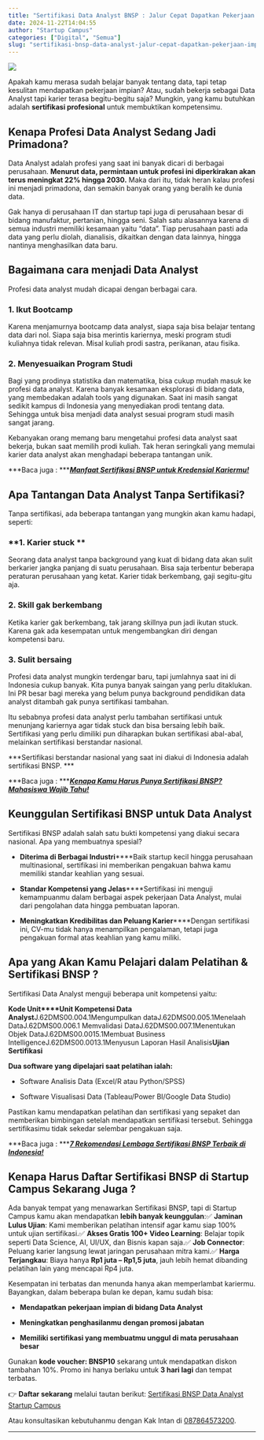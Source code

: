 ```yaml
---
title: "Sertifikasi Data Analyst BNSP : Jalur Cepat Dapatkan Pekerjaan Impian!"
date: 2024-11-22T14:04:55
author: "Startup Campus"
categories: ["Digital", "Semua"]
slug: "sertifikasi-bnsp-data-analyst-jalur-cepat-dapatkan-pekerjaan-impian"
---
```


![](https://lh7-rt.googleusercontent.com/docsz/AD_4nXfRAQnp8gRCxudX9ynjpMgpdFFf_zYK-RoUyo91AgAEbPenHSTehYj6-Hl-FUB0PoyfTXuiKQPmaObG8gDmx9q01ShW5Yr_ZJw8FIyPIp_J83_krkT9PLuVzl2PGTNIvW0awnvo?key=kWHgakcsyJNdewRKhFL6Xb09)

Apakah kamu merasa sudah belajar banyak tentang data, tapi tetap kesulitan mendapatkan pekerjaan impian? Atau, sudah bekerja sebagai Data Analyst tapi karier terasa begitu-begitu saja? Mungkin, yang kamu butuhkan adalah **sertifikasi profesional** untuk membuktikan kompetensimu.  

## **Kenapa Profesi Data Analyst Sedang Jadi Primadona?**

Data Analyst adalah profesi yang saat ini banyak dicari di berbagai perusahaan. **Menurut data, permintaan untuk profesi ini diperkirakan akan terus meningkat 22% hingga 2030.** Maka dari itu, tidak heran kalau profesi ini menjadi primadona, dan semakin banyak orang yang beralih ke dunia data.

Gak hanya di perusahaan IT dan startup tapi juga di perusahaan besar di bidang manufaktur, pertanian, hingga seni. Salah satu alasannya karena di semua industri memiliki kesamaan yaitu “data”. Tiap perusahaan pasti ada data yang perlu diolah, dianalisis, dikaitkan dengan data lainnya, hingga nantinya menghasilkan data baru.

## **Bagaimana cara menjadi Data Analyst**

Profesi data analyst mudah dicapai dengan berbagai cara.

### **1. Ikut Bootcamp**

Karena menjamurnya bootcamp data analyst, siapa saja bisa belajar tentang data dari nol. Siapa saja bisa merintis kariernya, meski program studi kuliahnya tidak relevan. Misal kuliah prodi sastra, perikanan, atau fisika.

### **2. Menyesuaikan Program Studi**

Bagi yang prodinya statistika dan matematika, bisa cukup mudah masuk ke profesi data analyst. Karena banyak kesamaan eksplorasi di bidang data, yang membedakan adalah tools yang digunakan. Saat ini masih sangat sedikit kampus di Indonesia yang menyediakan prodi tentang data. Sehingga untuk bisa menjadi data analyst sesuai program studi masih sangat jarang. 

Kebanyakan orang memang baru mengetahui profesi data analyst saat bekerja, bukan saat memilih prodi kuliah. Tak heran seringkali yang memulai karier data analyst akan menghadapi beberapa tantangan unik. 

***Baca juga : ***[***Manfaat Sertifikasi BNSP untuk Kredensial Kariermu!***](https://startupcampus.id/blog/manfaat-sertifikasi-bnsp-untuk-kredensial-kariermu/)

## **Apa Tantangan Data Analyst Tanpa Sertifikasi?**

Tanpa sertifikasi, ada beberapa tantangan yang mungkin akan kamu hadapi, seperti:

### **1. Karier stuck **

Seorang data analyst tanpa background yang kuat di bidang data akan sulit berkarier jangka panjang di suatu perusahaan. Bisa saja terbentur beberapa peraturan perusahaan yang ketat. Karier tidak berkembang, gaji segitu-gitu aja.

### **2. Skill gak berkembang**

Ketika karier gak berkembang, tak jarang skillnya pun jadi ikutan stuck. Karena gak ada kesempatan untuk mengembangkan diri dengan kompetensi baru.

### **3. Sulit bersaing**

Profesi data analyst mungkin terdengar baru, tapi jumlahnya saat ini di Indonesia cukup banyak. Kita punya banyak saingan yang perlu ditaklukan. Ini PR besar bagi mereka yang belum punya background pendidikan data analyst ditambah gak punya sertifikasi tambahan.

Itu sebabnya profesi data analyst perlu tambahan sertifikasi untuk menunjang kariernya agar tidak stuck dan bisa bersaing lebih baik. Sertifikasi yang perlu dimiliki pun diharapkan bukan sertifikasi abal-abal, melainkan sertifikasi berstandar nasional.

> 
***Sertifikasi berstandar nasional yang saat ini diakui di Indonesia adalah sertifikasi BNSP. ***

***Baca juga : ***[***Kenapa Kamu Harus Punya Sertifikasi BNSP? Mahasiswa Wajib Tahu!***](https://startupcampus.id/blog/kenapa-sertifikasi-bnsp-wajib-kamu-punya-mahasiswa-wajib-baca/)

## **Keunggulan Sertifikasi BNSP untuk Data Analyst**

Sertifikasi BNSP adalah salah satu bukti kompetensi yang diakui secara nasional. Apa yang membuatnya spesial?

- **Diterima di Berbagai Industri******Baik startup kecil hingga perusahaan multinasional, sertifikasi ini memberikan pengakuan bahwa kamu memiliki standar keahlian yang sesuai.

- **Standar Kompetensi yang Jelas******Sertifikasi ini menguji kemampuanmu dalam berbagai aspek pekerjaan Data Analyst, mulai dari pengolahan data hingga pembuatan laporan.

- **Meningkatkan Kredibilitas dan Peluang Karier******Dengan sertifikasi ini, CV-mu tidak hanya menampilkan pengalaman, tetapi juga pengakuan formal atas keahlian yang kamu miliki.

## **Apa yang Akan Kamu Pelajari dalam Pelatihan & Sertifikasi BNSP ?**

Sertifikasi Data Analyst menguji beberapa unit kompetensi yaitu:

**Kode Unit****Unit Kompetensi Data Analyst**J.62DMS00.004.1Mengumpulkan dataJ.62DMS00.005.1Menelaah DataJ.62DMS00.006.1 Memvalidasi DataJ.62DMS00.007.1Menentukan Objek DataJ.62DMS00.0015.1Membuat Business IntelligenceJ.62DMS00.0013.1Menyusun Laporan Hasil Analisis**Ujian Sertifikasi**

**Dua software yang dipelajari saat pelatihan ialah:**

- Software Analisis Data (Excel/R atau Python/SPSS)

- Software Visualisasi Data (Tableau/Power BI/Google Data Studio)

Pastikan kamu mendapatkan pelatihan dan sertifikasi yang sepaket dan memberikan bimbingan setelah mendapatkan sertifikasi tersebut. Sehingga sertifikasimu tidak sekedar selembar pengakuan saja.

***Baca juga : ***[***7 Rekomendasi Lembaga Sertifikasi BNSP Terbaik di Indonesia!***](https://startupcampus.id/blog/7-rekomendasi-lembaga-sertifikasi-bnsp-terbaik-di-indonesia/)

## **Kenapa Harus Daftar Sertifikasi BNSP di Startup Campus Sekarang Juga ?**

Ada banyak tempat yang menawarkan Sertifikasi BNSP, tapi di Startup Campus kamu akan mendapatkan **lebih banyak keunggulan**:✅ **Jaminan Lulus Ujian**: Kami memberikan pelatihan intensif agar kamu siap 100% untuk ujian sertifikasi.✅ **Akses Gratis 100+ Video Learning**: Belajar topik seperti Data Science, AI, UI/UX, dan Bisnis kapan saja.✅ **Job Connector**: Peluang karier langsung lewat jaringan perusahaan mitra kami.✅ **Harga Terjangkau**: Biaya hanya **Rp1 juta – Rp1,5 juta**, jauh lebih hemat dibanding pelatihan lain yang mencapai Rp4 juta.

Kesempatan ini terbatas dan menunda hanya akan memperlambat kariermu. Bayangkan, dalam beberapa bulan ke depan, kamu sudah bisa:

- **Mendapatkan pekerjaan impian di bidang Data Analyst**

- **Meningkatkan penghasilanmu dengan promosi jabatan**

- **Memiliki sertifikasi yang membuatmu unggul di mata perusahaan besar**

Gunakan **kode voucher: BNSP10** sekarang untuk mendapatkan diskon tambahan 10%. Promo ini hanya berlaku untuk **3 hari lagi** dan tempat terbatas.

👉 **Daftar sekarang** melalui tautan berikut: [Sertifikasi BNSP Data Analyst Startup Campus](https://startupcampus.id/sertifikasi/bnsp-data-analyst)

Atau konsultasikan kebutuhanmu dengan Kak Intan di [087864573200](https://api.whatsapp.com/send/?phone=6287864573200&text&type=phone_number&app_absent=0).

** **
